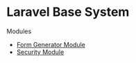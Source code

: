 # Laravel Base System

Modules

- [Form Generator Module](./docs/FormGenerator.md)
- [Security Module](./docs/Security.md)
